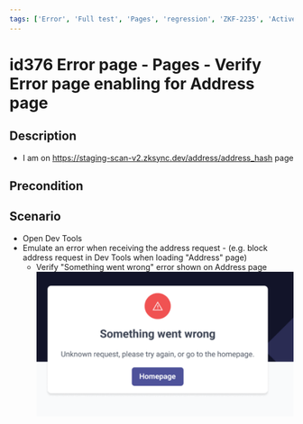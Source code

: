 ```yaml
---
tags: ['Error', 'Full test', 'Pages', 'regression', 'ZKF-2235', 'Active']
---
```


# id376 Error page - Pages - Verify Error page enabling for Address page

## Description
  - I am on https://staging-scan-v2.zksync.dev/address/address_hash page

## Precondition


## Scenario
- Open Dev Tools
- Emulate an error when receiving the address request
                - (e.g. block address request in Dev Tools when loading "Address" page)
    - Verify "Something went wrong" error shown on Address page
![Screenshot](../../../../static/img/Pages/ErrorPage/id376_1.png)